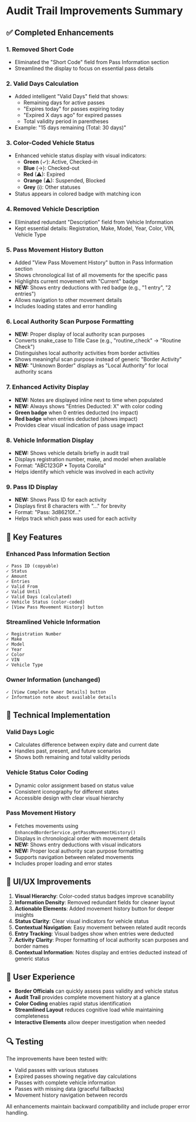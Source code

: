 # Audit Trail Improvements Summary

## ✅ Completed Enhancements

### 1. **Removed Short Code** 
- Eliminated the "Short Code" field from Pass Information section
- Streamlined the display to focus on essential pass details

### 2. **Valid Days Calculation**
- Added intelligent "Valid Days" field that shows:
  - Remaining days for active passes
  - "Expires today" for passes expiring today  
  - "Expired X days ago" for expired passes
  - Total validity period in parentheses
- Example: "15 days remaining (Total: 30 days)"

### 3. **Color-Coded Vehicle Status**
- Enhanced vehicle status display with visual indicators:
  - **Green** (✓): Active, Checked-in
  - **Blue** (→): Checked-out  
  - **Red** (⚠): Expired
  - **Orange** (⚠): Suspended, Blocked
  - **Grey** (ℹ): Other statuses
- Status appears in colored badge with matching icon

### 4. **Removed Vehicle Description**
- Eliminated redundant "Description" field from Vehicle Information
- Kept essential details: Registration, Make, Model, Year, Color, VIN, Vehicle Type

### 5. **Pass Movement History Button**
- Added "View Pass Movement History" button in Pass Information section
- Shows chronological list of all movements for the specific pass
- Highlights current movement with "Current" badge
- **NEW:** Shows entry deductions with red badge (e.g., "1 entry", "2 entries")
- Allows navigation to other movement details
- Includes loading states and error handling

### 6. **Local Authority Scan Purpose Formatting**
- **NEW:** Proper display of local authority scan purposes
- Converts snake_case to Title Case (e.g., "routine_check" → "Routine Check")
- Distinguishes local authority activities from border activities
- Shows meaningful scan purpose instead of generic "Border Activity"
- **NEW:** "Unknown Border" displays as "Local Authority" for local authority scans

### 7. **Enhanced Activity Display**
- **NEW:** Notes are displayed inline next to time when populated
- **NEW:** Always shows "Entries Deducted: X" with color coding
- **Green badge** when 0 entries deducted (no impact)
- **Red badge** when entries deducted (shows impact)
- Provides clear visual indication of pass usage impact

### 8. **Vehicle Information Display**
- **NEW:** Shows vehicle details briefly in audit trail
- Displays registration number, make, and model when available
- Format: "ABC123GP • Toyota Corolla"
- Helps identify which vehicle was involved in each activity

### 9. **Pass ID Display**
- **NEW:** Shows Pass ID for each activity
- Displays first 8 characters with "..." for brevity
- Format: "Pass: 3d86210f..."
- Helps track which pass was used for each activity

## 🎯 Key Features

### **Enhanced Pass Information Section**
```
✓ Pass ID (copyable)
✓ Status
✓ Amount
✓ Entries
✓ Valid From
✓ Valid Until
✓ Valid Days (calculated)
✓ Vehicle Status (color-coded)
✓ [View Pass Movement History] button
```

### **Streamlined Vehicle Information**
```
✓ Registration Number
✓ Make
✓ Model  
✓ Year
✓ Color
✓ VIN
✓ Vehicle Type
```

### **Owner Information** (unchanged)
```
✓ [View Complete Owner Details] button
✓ Information note about available details
```

## 🔧 Technical Implementation

### **Valid Days Logic**
- Calculates difference between expiry date and current date
- Handles past, present, and future scenarios
- Shows both remaining and total validity periods

### **Vehicle Status Color Coding**
- Dynamic color assignment based on status value
- Consistent iconography for different states
- Accessible design with clear visual hierarchy

### **Pass Movement History**
- Fetches movements using `EnhancedBorderService.getPassMovementHistory()`
- Displays in chronological order with movement details
- **NEW:** Shows entry deductions with visual indicators
- **NEW:** Proper local authority scan purpose formatting
- Supports navigation between related movements
- Includes proper loading and error states

## 🎨 UI/UX Improvements

1. **Visual Hierarchy**: Color-coded status badges improve scanability
2. **Information Density**: Removed redundant fields for cleaner layout  
3. **Actionable Elements**: Added movement history button for deeper insights
4. **Status Clarity**: Clear visual indicators for vehicle status
5. **Contextual Navigation**: Easy movement between related audit records
6. **Entry Tracking**: Visual badges show when entries were deducted
7. **Activity Clarity**: Proper formatting of local authority scan purposes and border names
8. **Contextual Information**: Notes display and entries deducted instead of generic status

## 📱 User Experience

- **Border Officials** can quickly assess pass validity and vehicle status
- **Audit Trail** provides complete movement history at a glance
- **Color Coding** enables rapid status identification
- **Streamlined Layout** reduces cognitive load while maintaining completeness
- **Interactive Elements** allow deeper investigation when needed

## 🔍 Testing

The improvements have been tested with:
- Valid passes with various statuses
- Expired passes showing negative day calculations  
- Passes with complete vehicle information
- Passes with missing data (graceful fallbacks)
- Movement history navigation between records

All enhancements maintain backward compatibility and include proper error handling.
